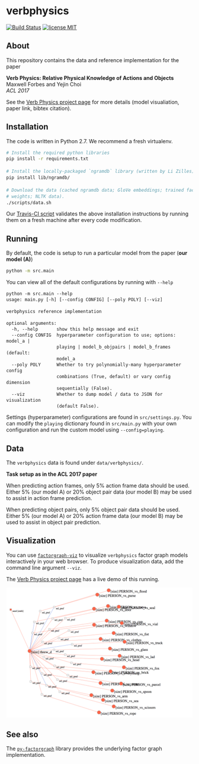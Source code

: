 # verbphysics

[![Build Status](https://travis-ci.org/uwnlp/verbphysics.svg?branch=master)](https://travis-ci.org/uwnlp/verbphysics)
[![license MIT](https://img.shields.io/badge/license-MIT-blue.svg)](https://github.com/uwnlp/verbphysics/blob/master/LICENSE.txt)

## About

This repository contains the data and reference implementation for the paper

**Verb Physics: Relative Physical Knowledge of Actions and Objects**  
Maxwell Forbes and Yejin Choi  
_ACL 2017_

See the [Verb Physics project page](https://uwnlp.github.io/verbphysics/) for
more details (model visualiation, paper link, bibtex citation).

## Installation

The code is written in Python 2.7. We recommend a fresh virtualenv.

```sh
# Install the required python libraries
pip install -r requirements.txt

# Install the locally-packaged `ngramdb` library (written by Li Zilles).
pip install lib/ngramdb/

# Download the data (cached ngramdb data; GloVe embeddings; trained factor
# weights; NLTK data).
./scripts/data.sh
```

Our [Travis-CI
script](https://github.com/uwnlp/verbphysics/blob/master/.travis.yml) validates
the above installation instructions by running them on a fresh machine after
every code modification.

## Running

By default, the code is setup to run a particular model from the paper (**our
model (A)**)

```sh
python -m src.main
```

You can view all of the default configurations by running with `--help`

```
python -m src.main --help
usage: main.py [-h] [--config CONFIG] [--poly POLY] [--viz]

verbphysics reference implementation

optional arguments:
  -h, --help       show this help message and exit
  --config CONFIG  hyperparameter configuration to use; options: model_a |
                   playing | model_b_objpairs | model_b_frames (default:
                   model_a
  --poly POLY      Whether to try polynomially-many hyperparameter config
                   combinations (True, default) or vary config dimension
                   sequentially (False).
  --viz            Whether to dump model / data to JSON for visualization
                   (default False).
```

Settings (hyperparameter) configurations are found in `src/settings.py`. You
can modify the `playing` dictionary found in `src/main.py` with your own
configuration and run the custom model using `--config=playing`.

## Data

The `verbphysics` data is found under `data/verbphysics/`.

**Task setup as in the ACL 2017 paper**

When predicting action frames, only 5% action frame data should be used. Either
5% (our model A) or 20% object pair data (our model B) may be used to assist in
action frame prediction.

When predicting object pairs, only 5% object pair data should be used. Either 5%
(our model A) or 20% action frame data (our model B) may be used to assist in
object pair prediction.

## Visualization

You can use [`factorgraph-viz`](https://github.com/mbforbes/factorgraph-viz) to
visualize `verbphysics` factor graph models interactively in your web browser.
To produce visualization data, add the command line argument `--viz`.

The [Verb Physics project page](https://uwnlp.github.io/verbphysics/) has a
live demo of this running.

![An example rendering of a factor graph using the factorgraph-viz library](factorgraph-viz.png)

## See also

The [`py-factorgraph`](https://github.com/mbforbes/py-factorgraph) library
provides the underlying factor graph implementation.
